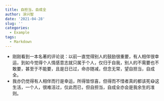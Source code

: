 ```yaml
---
title: 自担当，自成全
author: 涂兴智
date: '2021-04-28'
slug: ''
categories:
  - Example
tags:
  - Markdown
---
```

+ 刚刚看到一本名著的评论说：以前一直觉得别人的鼓励很重要，有人相伴很幸运，到如今觉得个人情感意志就只属于个人，仅归于自我，别人的不需要也不敢要，甚至于不能要，且是日已过，命亦随减，但念无常，望自担当，自成全。
+ 我亦仍觉得有人相伴而行是幸运，所得皆惊喜，但得而不惜者真的都该死😷这生活，一个人，很难活过，仅此而已，但自担当，自成全亦会是我余生的准则。